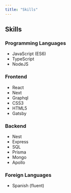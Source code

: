 ```yaml
---
title: "Skills"
---
```

## Skills

### Programming Languages
* JavaScript (ES6)
* TypeScript
* NodeJS

### Frontend
* React
* Next
* Graphql
* CSS3
* HTML5
* Gatsby

### Backend
* Nest
* Express
* SQL
* Prisma
* Mongo
* Apollo

### Foreign Languages
* Spanish (fluent)
